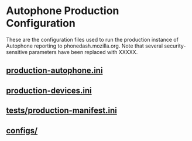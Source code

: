 # Autophone Production Configuration

These are the configuration files used to run the production instance
of Autophone reporting to phonedash.mozilla.org. Note that several
security-sensitive parameters have been replaced with XXXXX.

## [production-autophone.ini](production-autophone.ini)

## [production-devices.ini](production-devices.ini)

## [tests/production-manifest.ini](tests/production-manifest.ini)

## [configs/](configs/)
